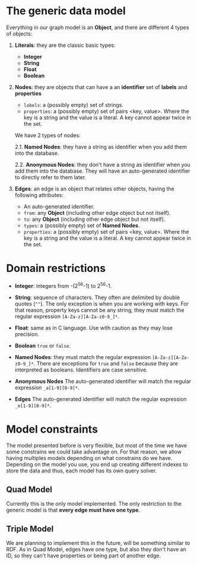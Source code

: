 # The generic data model

Everything in our graph model is an **Object**, and there are different 4 types of objects:

1. **Literals**: they are the classic basic types:
    - **Integer**
    - **String**
    - **Float**
    - **Boolean**

2. **Nodes**:
    they are objects that can have a an **identifier** set of **labels** and **properties**
    - `labels`: a (possibly empty) set of strings.
    - `properties`: a (possibly empty) set of pairs <key, value>. Where the key is a string and the value is a literal. A key cannot appear twice in the set.

    We have 2 types of nodes:

    2.1. **Named Nodes**: they have a string as identifier when you add them into the database.

    2.2. **Anonymous Nodes**: they don't have a string as identifier when you add them into the database. They will have an auto-generated identifier to directly refer to them later.


3. **Edges**: an edge is an object that relates other objects, having the following attributes:
    - An auto-generated identifier.
    - `from`: any **Object** (including other edge object but not itself).
    - `to`: any **Object** (including other edge object but not itself).
    - `types`: a (possibly empty) set of **Named Nodes**.
    - `properties`: a (possibly empty) set of pairs <key, value>. Where the key is a string and the value is a literal. A key cannot appear twice in the set.


# Domain restrictions
- **Integer**: integers from -(2<sup>56</sup>-1) to 2<sup>56</sup>-1.

- **String**: sequence of characters. They often are delimited by double quotes (`""`). The only exception is when you are working with keys. For that reason, property keys cannot be any string, they must match the regular expression `[A-Za-z][A-Za-z0-9_]*`.

- **Float**: same as in C language. Use with caution as they may lose precision.

- **Boolean** `true` or `false`.

- **Named Nodes**: they must match the regular expression `[A-Za-z][A-Za-z0-9_]*`. There are exceptions for `true` and `false` because they are interpreted as booleans. Identifiers are case sensitive.

- **Anonymous Nodes** The auto-generated identifier will match the regular expression `_a[1-9][0-9]*`.

- **Edges** The auto-generated identifier will match the regular expression `_e[1-9][0-9]*`.

# Model constraints
The model presented before is very flexible, but most of the time we have some constrains we could take advantage on.
For that reason, we allow having multiples models depending on what constrains do we have. Depending on the model you use, you end up creating different indexes to store the data and thus, each model has its own query solver.

## Quad Model
Currently this is the only model implemented. The only restriction to the generic model is that **every edge must have one type**.

## Triple Model
We are planning to implement this in the future, will be something similar to RDF. As in Quad Model, edges have one type, but also they don't have an ID, so they can't have properties or being part of another edge.
